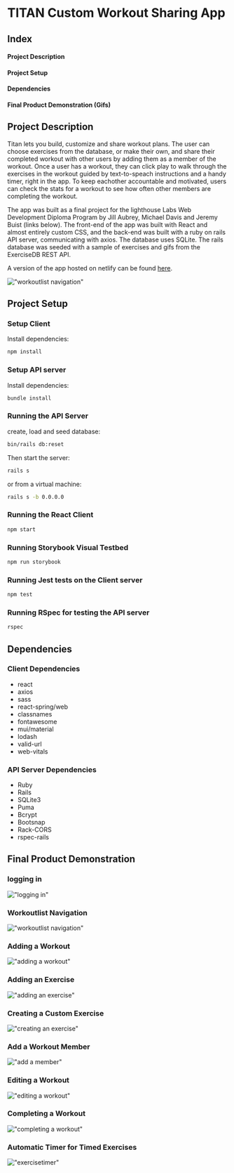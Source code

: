 # TITAN Custom Workout Sharing App

## Index

#### Project Description
#### Project Setup
#### Dependencies
#### Final Product Demonstration (Gifs)

## Project Description

Titan lets you build, customize and share workout plans. The user can choose exercises from the database, or make their own, and share their completed workout with other users by adding them as a member of the workout. Once a user has a workout, they can click play to walk through the exercises in the workout guided by text-to-speach instructions and a handy timer, right in the app. To keep eachother accountable and motivated, users can check the stats for a workout to see how often other members are completing the workout.

The app was built as a final project for the lighthouse Labs Web Development Diploma Program by Jill Aubrey, Michael Davis and Jeremy Buist (links below). The front-end of the app was built with React and almost entirely custom CSS, and the back-end was built with a ruby on rails API server, communicating with axios. The database uses SQLite. The rails database was seeded with a sample of exercises and gifs from the ExerciseDB REST API.

A version of the app hosted on netlify can be found [here](https://titan-exercise.netlify.app/).

!["workoutlist navigation"](./images/workoutlist.gif?raw=true "workoutlist navigation")

## Project Setup

### Setup Client

Install dependencies:
```sh
npm install
```

### Setup API server

Install dependencies:
```sh
bundle install
```

### Running the API Server

create, load and seed database:
```sh
bin/rails db:reset
```
Then start the server:
```sh
rails s 
```
or from a virtual machine:
```sh
rails s -b 0.0.0.0
```


### Running the React Client

```sh
npm start
```

### Running Storybook Visual Testbed

```sh
npm run storybook
```

### Running Jest tests on the Client server

```sh
npm test
```

### Running RSpec for testing the API server

```sh
rspec
```

## Dependencies

### Client Dependencies
- react
- axios
- sass
- react-spring/web
- classnames
- fontawesome
- mui/material
- lodash
- valid-url
- web-vitals

### API Server Dependencies
- Ruby
- Rails
- SQLite3
- Puma
- Bcrypt
- Bootsnap
- Rack-CORS
- rspec-rails

## Final Product Demonstration

### logging in

!["logging in"](./images/loggingin.gif?raw=true "logging in")

### Workoutlist Navigation

!["workoutlist navigation"](./images/workoutlist.gif?raw=true "workoutlist navigation")

### Adding a Workout

!["adding a workout"](./images/addworkout.gif?raw=true "adding a workout")

### Adding an Exercise

!["adding an exercise"](./images/addexercise.gif?raw=true "adding an exercise")

### Creating a Custom Exercise

!["creating an exercise"](./images/createexercise.gif?raw=true "creating an exercise")

### Add a Workout Member

!["add a member"](./images/addmember.gif?raw=true "add a member")

### Editing a Workout

!["editing a workout"](./images/editworkout.gif?raw=true "editing a workout")

### Completing a Workout

!["completing a workout"](./images/completeworkout.gif?raw=true "completing a workout")

### Automatic Timer for Timed Exercises

!["exercisetimer"](./images/timer.gif?raw=true "exercisetimer")
